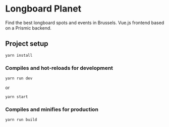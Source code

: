 # Longboard Planet

Find the best longboard spots and events in Brussels.
Vue.js frontend based on a Prismic backend.

## Project setup
```
yarn install
```

### Compiles and hot-reloads for development
```
yarn run dev
```
or 
```
yarn start
```

### Compiles and minifies for production
```
yarn run build
```
